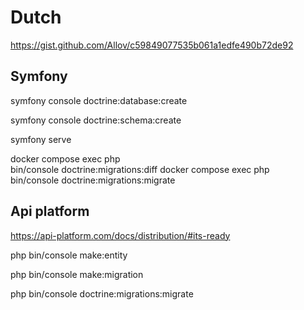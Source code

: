 # Dutch
https://gist.github.com/Allov/c59849077535b061a1edfe490b72de92

## Symfony

symfony console doctrine:database:create

symfony console doctrine:schema:create

symfony serve

docker compose exec php \
    bin/console doctrine:migrations:diff
docker compose exec php \
    bin/console doctrine:migrations:migrate

## Api platform
https://api-platform.com/docs/distribution/#its-ready

php bin/console make:entity

php bin/console make:migration

php bin/console doctrine:migrations:migrate